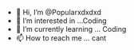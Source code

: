 - 👋 Hi, I’m @Popularxdxdxd
- 👀 I’m interested in ...Coding
- 🌱 I’m currently learning ... Coding
- 📫 How to reach me ... cant 

<!---
Popularxdxdxd/Popularxdxdxd is a ✨ special ✨ repository because its `README.md` (this file) appears on your GitHub profile.
You can click the Preview link to take a look at your changes.
--->
